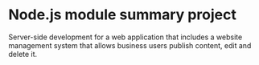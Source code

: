 # Node.js module summary project

Server-side development for a web application that includes a website management system that allows business users publish content, edit and delete it.
